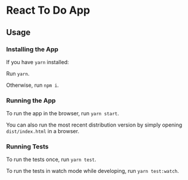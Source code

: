 # React To Do App

## Usage

### Installing the App

If you have `yarn` installed:

Run `yarn`.

Otherwise, run `npm i`.

### Running the App

To run the app in the browser, run `yarn start`. 

You can also run the most recent distribution version by simply opening `dist/index.html` in a browser.

### Running Tests
To run the tests once, run `yarn test`. 

To run the tests in watch mode while developing, run `yarn test:watch`.
